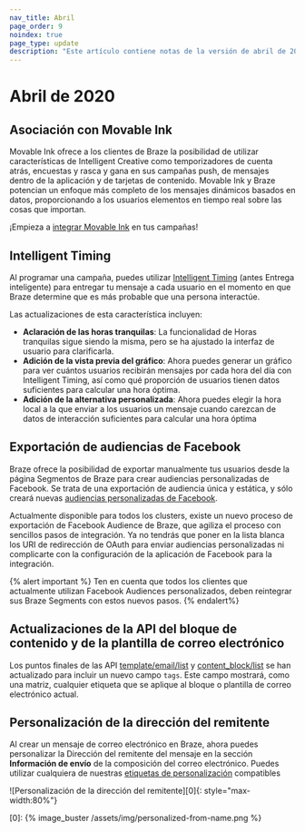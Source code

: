 ```yaml
---
nav_title: Abril
page_order: 9
noindex: true
page_type: update
description: "Este artículo contiene notas de la versión de abril de 2020."
---
```

# Abril de 2020

## Asociación con Movable Ink

Movable Ink ofrece a los clientes de Braze la posibilidad de utilizar características de Intelligent Creative como temporizadores de cuenta atrás, encuestas y rasca y gana en sus campañas push, de mensajes dentro de la aplicación y de tarjetas de contenido. Movable Ink y Braze potencian un enfoque más completo de los mensajes dinámicos basados en datos, proporcionando a los usuarios elementos en tiempo real sobre las cosas que importan.

¡Empieza a [integrar Movable Ink]({{site.baseurl}}/partners/channel_extensions/creative_and_personalization/intelligent_creative/movable_ink/) en tus campañas!

## Intelligent Timing

Al programar una campaña, puedes utilizar [Intelligent Timing]({{site.baseurl}}/user_guide/brazeai/intelligence/intelligent_timing/) (antes Entrega inteligente) para entregar tu mensaje a cada usuario en el momento en que Braze determine que es más probable que una persona interactúe.

Las actualizaciones de esta característica incluyen:
- **Aclaración de las horas tranquilas**: La funcionalidad de Horas tranquilas sigue siendo la misma, pero se ha ajustado la interfaz de usuario para clarificarla.
- **Adición de la vista previa del gráfico**: Ahora puedes generar un gráfico para ver cuántos usuarios recibirán mensajes por cada hora del día con Intelligent Timing, así como qué proporción de usuarios tienen datos suficientes para calcular una hora óptima.
- **Adición de la alternativa personalizada**: Ahora puedes elegir la hora local a la que enviar a los usuarios un mensaje cuando carezcan de datos de interacción suficientes para calcular una hora óptima

## Exportación de audiencias de Facebook

Braze ofrece la posibilidad de exportar manualmente tus usuarios desde la página Segmentos de Braze para crear audiencias personalizadas de Facebook. Se trata de una exportación de audiencia única y estática, y sólo creará nuevas [audiencias personalizadas de Facebook]({{site.baseurl}}/partners/facebook/).

Actualmente disponible para todos los clusters, existe un nuevo proceso de exportación de Facebook Audience de Braze, que agiliza el proceso con sencillos pasos de integración. Ya no tendrás que poner en la lista blanca los URI de redirección de OAuth para enviar audiencias personalizadas ni complicarte con la configuración de la aplicación de Facebook para la integración.

{% alert important %}
Ten en cuenta que todos los clientes que actualmente utilizan Facebook Audiences personalizados, deben reintegrar sus Braze Segments con estos nuevos pasos.
{% endalert%}


## Actualizaciones de la API del bloque de contenido y de la plantilla de correo electrónico

Los puntos finales de las API [template/email/list]({{site.baseurl}}/api/endpoints/templates/email_templates/get_list_email_templates/) y [content_block/list]({{site.baseurl}}/api/endpoints/templates/content_blocks_templates/get_list_email_content_blocks/) se han actualizado para incluir un nuevo campo `tags`. Este campo mostrará, como una matriz, cualquier etiqueta que se aplique al bloque o plantilla de correo electrónico actual.

## Personalización de la dirección del remitente

Al crear un mensaje de correo electrónico en Braze, ahora puedes personalizar la Dirección del remitente del mensaje en la sección **Información de envío** de la composición del correo electrónico. Puedes utilizar cualquiera de nuestras [etiquetas de personalización]({{site.baseurl}}/user_guide/personalization_and_dynamic_content/liquid/supported_personalization_tags/) compatibles

![Personalización de la dirección del remitente][0]{: style="max-width:80%"}

[0]: {% image_buster /assets/img/personalized-from-name.png %}
